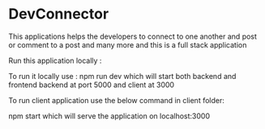 # DevConnector

  This applications helps the developers to connect to one another and post or comment to a post and many more and this is a full stack application

  Run this application locally : 
  
  To run it locally use : 
    npm run dev 
  which will start both backend and frontend backend at port 5000 and client at 3000

  To run client application use the below command in client folder:

  npm start 
  which will serve the application on localhost:3000
  
  
